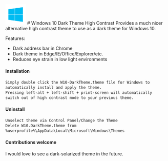 <img src="https://github.com/KonradJanica/Windows-10-Dark-Theme-High-Contrast/raw/logo/w10-logo/windows-logo.png" alt="Windows10 Logo" width="64">
# Windows 10 Dark Theme High Contrast
Provides a much nicer alternative high contrast theme to use as a dark theme for Windows 10.

Features:
* Dark address bar in Chrome
* Dark theme in Edge/IE/Office/Explorer/etc.
* Reduces eye strain in low light environments

#### Installation
```
Simply double click the W10-DarkTheme.theme file for Windows to automatically install and apply the theme.
Pressing left-alt + left-shift + print-screen will automatically switch out of high contrast mode to your previous theme.
```

#### Uninstall
```
Unselect theme via Control Panel/Change the Theme
Delete W10.DarkTheme.theme from %userprofile%\AppData\Local\Microsoft\Windows\Themes
```

#### Contributions welcome
I would love to see a dark-solarized theme in the future.
